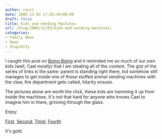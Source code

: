 ```yaml
---
author: court
date: 2006-11-03 17:45:46+00:00
draft: false
title: Kids and Vending Machines
url: /blog/2006/11/03/kids-and-vending-machines/
categories:
- Family News
- News
- Stupidity
---
```


I caught this post on [Boing Boing](http://www.boingboing.net) and it reminded me so much of our own kids (well, Cael mostly) that I am stealing all of the content.  The gist of the series of links is the same:  parent is standing right there, kid somehow still manages to get inside one of those stuffed animal vending machines with the claw, fire department gets called, hilarity ensues.

The pictures alone are worth the click, these kids are hamming it up from inside the machines.  It's not that hard for anyone who knows Cael to imagine him in there, grinning through the glass.

Enjoy:

[First](http://www.usatoday.com/news/offbeat/2006-10-25-boy-vending-spongebob_x.htm),  [Second](http://news.bbc.co.uk/2/hi/americas/4570201.stm), [Third,](http://www.cnn.com/2004/US/01/08/offbeat.boy.stuck.ap/index.html) [Fourth](http://www.msnbc.msn.com/id/12057691/)

It's gold.
